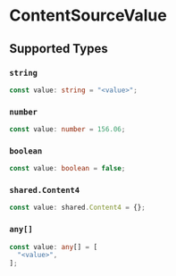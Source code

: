 # ContentSourceValue


## Supported Types

### `string`

```typescript
const value: string = "<value>";
```

### `number`

```typescript
const value: number = 156.06;
```

### `boolean`

```typescript
const value: boolean = false;
```

### `shared.Content4`

```typescript
const value: shared.Content4 = {};
```

### `any[]`

```typescript
const value: any[] = [
  "<value>",
];
```

